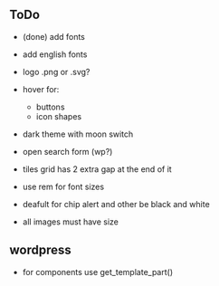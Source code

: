## ToDo
- (done) add fonts
- add english fonts
- logo .png or .svg?
- hover for:
    - buttons
    - icon shapes

- dark theme with moon switch
- open search form (wp?)
- tiles grid has 2 extra gap at the end of it
- use rem for font sizes
- deafult for chip alert and other be black and white
- all images must have size

## wordpress
- for components use get_template_part()